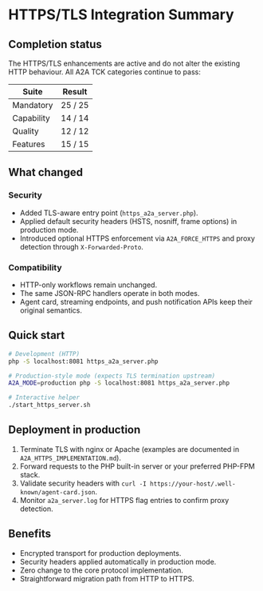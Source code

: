 # HTTPS/TLS Integration Summary

## Completion status

The HTTPS/TLS enhancements are active and do not alter the existing HTTP behaviour. All A2A TCK categories continue to pass:

| Suite       | Result |
| ----------- | ------ |
| Mandatory   | 25 / 25 |
| Capability  | 14 / 14 |
| Quality     | 12 / 12 |
| Features    | 15 / 15 |

## What changed

### Security

- Added TLS-aware entry point (`https_a2a_server.php`).
- Applied default security headers (HSTS, nosniff, frame options) in production mode.
- Introduced optional HTTPS enforcement via `A2A_FORCE_HTTPS` and proxy detection through `X-Forwarded-Proto`.

### Compatibility

- HTTP-only workflows remain unchanged.
- The same JSON-RPC handlers operate in both modes.
- Agent card, streaming endpoints, and push notification APIs keep their original semantics.

## Quick start

```bash
# Development (HTTP)
php -S localhost:8081 https_a2a_server.php

# Production-style mode (expects TLS termination upstream)
A2A_MODE=production php -S localhost:8081 https_a2a_server.php

# Interactive helper
./start_https_server.sh
```

## Deployment in production

1. Terminate TLS with nginx or Apache (examples are documented in `A2A_HTTPS_IMPLEMENTATION.md`).
2. Forward requests to the PHP built-in server or your preferred PHP-FPM stack.
3. Validate security headers with `curl -I https://your-host/.well-known/agent-card.json`.
4. Monitor `a2a_server.log` for HTTPS flag entries to confirm proxy detection.

## Benefits

- Encrypted transport for production deployments.
- Security headers applied automatically in production mode.
- Zero change to the core protocol implementation.
- Straightforward migration path from HTTP to HTTPS.

